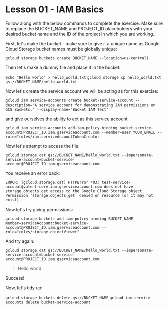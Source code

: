 # Lesson 01 - IAM Basics

Follow along with the below commands to complete the exercise. Make sure to replace the BUCKET_NAME and PROJECT_ID placeholders with your desired bucket name and the ID of the project in which you are working.

First, let's make the bucket - make sure to give it a unique name as Google Cloud Storage bucket names must be globally unique:

`gcloud storage buckets create BUCKET_NAME --location=us-central1`

Then let's make a dummy file and place it in the bucket:

`echo "Hello world" > hello_world.txt`
`gcloud storage cp hello_world.txt gs://BUCKET_NAME/hello_world.txt`

Now let's create the service account we will be acting as for this exercise:

`gcloud iam service-accounts create bucket-service-account --description="A service account for demonstrating IAM permissions on GCS Buckets." --display-name="Bucket IAM Test"`

and give ourselves the ability to act as this service account

`gcloud iam service-accounts add-iam-policy-binding bucket-service-account@PROJECT_ID.iam.gserviceaccount.com --member=user:YOUR_EMAIL --role="roles/iam.serviceAccountTokenCreator`

Now let's attempt to access the file:

`gcloud storage cat gs://BUCKET_NAME/hello_world.txt --impersonate-service-account=bucket-service-account@PROJECT_ID.iam.gserviceaccount.com`

You receive an error back:

`ERROR: (gcloud.storage.cat) HTTPError 403: test-service-account@valent-core.iam.gserviceaccount.com does not have storage.objects.get access to the Google Cloud Storage object. Permission 'storage.objects.get' denied on resource (or it may not exist).`

Now let's try giving permissions:

`gcloud storage buckets add-iam-policy-binding BUCKET_NAME --member=serviceAccount:bucket-service-account@PROJECT_ID.iam.gserviceaccount.com --role="roles/storage.objectViewer"`

And try again:

`gcloud storage cat gs://BUCKET_NAME/hello_world.txt --impersonate-service-account=bucket-service-account@PROJECT_ID.iam.gserviceaccount.com`

>Hello world

Success!

Now, let's tidy up:

`gcloud storage buckets delete gs://BUCKET_NAME`
`gcloud iam service accounts delete bucket-service-account`
